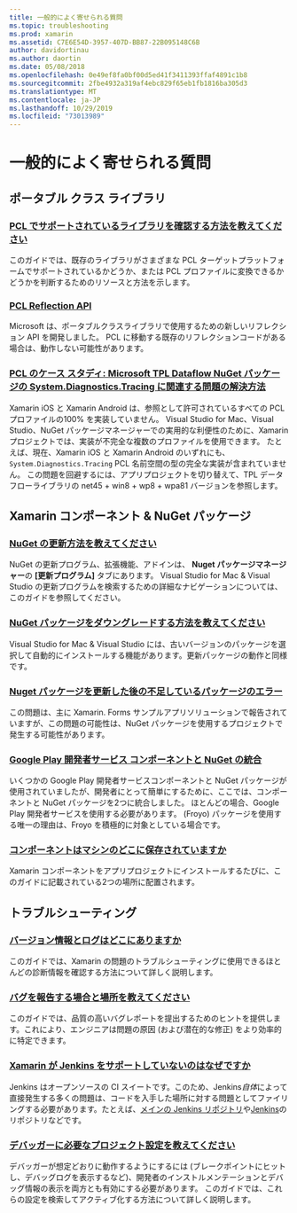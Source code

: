 ```yaml
---
title: 一般的によく寄せられる質問
ms.topic: troubleshooting
ms.prod: xamarin
ms.assetid: C7E6E54D-3957-407D-BB87-22B095148C6B
author: davidortinau
ms.author: daortin
ms.date: 05/08/2018
ms.openlocfilehash: 0e49ef8fa0bf00d5ed41f3411393ffaf4891c1b8
ms.sourcegitcommit: 2fbe4932a319af4ebc829f65eb1fb1816ba305d3
ms.translationtype: MT
ms.contentlocale: ja-JP
ms.lasthandoff: 10/29/2019
ms.locfileid: "73013989"
---
```

# <a name="general-frequently-asked-questions"></a>一般的によく寄せられる質問

## <a name="portable-class-libraries"></a>ポータブル クラス ライブラリ

### <a name="how-can-i-view-what-libraries-are-supported-in-a-pclpcl-support-librariesmd"></a>[PCL でサポートされているライブラリを確認する方法を教えてください](pcl-support-libraries.md)
このガイドでは、既存のライブラリがさまざまな PCL ターゲットプラットフォームでサポートされているかどうか、または PCL プロファイルに変換できるかどうかを判断するためのリソースと方法を示します。

### <a name="pcl-reflection-apipcl-reflectionmd"></a>[PCL Reflection API](pcl-reflection.md)
Microsoft は、ポータブルクラスライブラリで使用するための新しいリフレクション API を開発しました。 PCL に移動する既存のリフレクションコードがある場合は、動作しない可能性があります。

### <a name="pcl-case-study-how-can-i-resolve-problems-related-to-systemdiagnosticstracing-for-the-microsoft-tpl-dataflow-nuget-packagepcl-case-studymd"></a>[PCL のケース スタディ: Microsoft TPL Dataflow NuGet パッケージの System.Diagnostics.Tracing に関連する問題の解決方法](pcl-case-study.md)
Xamarin iOS と Xamarin Android は、参照として許可されているすべての PCL プロファイルの100% を実装していません。 Visual Studio for Mac、Visual Studio、NuGet パッケージマネージャーでの実用的な利便性のために、Xamarin プロジェクトでは、実装が不完全な複数のプロファイルを使用できます。 たとえば、現在、Xamarin iOS と Xamarin Android のいずれにも、`System.Diagnostics.Tracing` PCL 名前空間の型の完全な実装が含まれていません。 この問題を回避するには、アプリプロジェクトを切り替えて、TPL データフローライブラリの net45 + win8 + wp8 + wpa81 バージョンを参照します。

## <a name="nuget-packages--xamarin-components"></a>Xamarin コンポーネント & NuGet パッケージ
### <a name="how-can-i-update-nugetnuget-updatemd"></a>[NuGet の更新方法を教えてください](nuget-update.md)
NuGet の更新プログラム、拡張機能、アドインは、 **Nuget パッケージマネージャー**の **[更新プログラム]** タブにあります。 Visual Studio for Mac & Visual Studio の更新プログラムを検索するための詳細なナビゲーションについては、このガイドを参照してください。

### <a name="how-do-i-downgrade-a-nuget-packagenuget-package-downgrademd"></a>[NuGet パッケージをダウングレードする方法を教えてください](nuget-package-downgrade.md)
Visual Studio for Mac & Visual Studio には、古いバージョンのパッケージを選択して自動的にインストールする機能があります。更新パッケージの動作と同様です。

### <a name="missing-packages-error-after-updating-nuget-packagesnuget-packages-missingmd"></a>[Nuget パッケージを更新した後の不足しているパッケージのエラー](nuget-packages-missing.md)
この問題は、主に Xamarin. Forms サンプルアプリソリューションで報告されていますが、この問題の可能性は、NuGet パッケージを使用するプロジェクトで発生する可能性があります。

### <a name="unifying-google-play-services-components-and-nugetgps-components-nugetmd"></a>[Google Play 開発者サービス コンポーネントと NuGet の統合](gps-components-nuget.md)
いくつかの Google Play 開発者サービスコンポーネントと NuGet パッケージが使用されていましたが、開発者にとって簡単にするために、ここでは、コンポーネントと NuGet パッケージを2つに統合しました。 ほとんどの場合、Google Play 開発者サービスを使用する必要があります。 (Froyo) パッケージを使用する唯一の理由は、Froyo を積極的に対象としている場合です。

### <a name="where-are-the-components-stored-on-my-machinecomponent-storagemd"></a>[コンポーネントはマシンのどこに保存されていますか](component-storage.md)
Xamarin コンポーネントをアプリプロジェクトにインストールするたびに、このガイドに記載されている2つの場所に配置されます。

## <a name="troubleshooting"></a>トラブルシューティング
### <a name="where-can-i-find-my-version-information-and-logsversion-logsmd"></a>[バージョン情報とログはどこにありますか](version-logs.md)
このガイドでは、Xamarin の問題のトラブルシューティングに使用できるほとんどの診断情報を確認する方法について詳しく説明します。

### <a name="when-and-how-should-i-file-a-bug-reporthowto-file-bugmd"></a>[バグを報告する場合と場所を教えてください](howto-file-bug.md)
このガイドでは、品質の高いバグレポートを提出するためのヒントを提供します。これにより、エンジニアは問題の原因 (および潜在的な修正) をより効率的に特定できます。

### <a name="why-isnt-jenkins-supported-by-xamarinxamarin-jenkinsmd"></a>[Xamarin が Jenkins をサポートしていないのはなぜですか](xamarin-jenkins.md)
Jenkins はオープンソースの CI スイートです。このため、Jenkins*自体*によって直接発生する多くの問題は、コードを入手した場所に対する問題としてファイリングする必要があります。たとえば、[メインの Jenkins リポジトリ](https://github.com/jenkinsci/jenkins)や[Jenkins](https://github.com/stisti/jenkins-app)のリポジトリなどです。

### <a name="what-project-settings-are-required-for-the-debuggerdebugger-settingsmd"></a>[デバッガーに必要なプロジェクト設定を教えてください](debugger-settings.md)
デバッガーが想定どおりに動作するようにするには (ブレークポイントにヒットし、デバッグログを表示するなど)、開発者のインストルメンテーションとデバッグ情報の表示を両方とも有効にする必要があります。 このガイドでは、これらの設定を検索してアクティブ化する方法について詳しく説明します。
